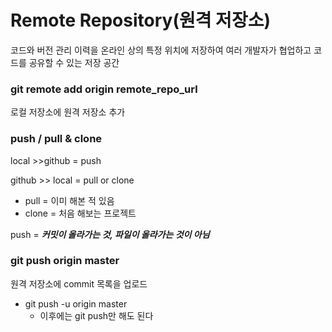 # Remote Repository(원격 저장소)

코드와 버전 관리 이력을 온라인 상의 특정 위치에 저장하여 여러 개발자가 협업하고 코드를 공유할 수 있는 저장 공간

### git remote add origin remote_repo_url

로컬 저장소에 원격 저장소 추가

### push / pull & clone

local >>github = push

github >> local = pull or clone

- pull = 이미 해본 적 있음
- clone = 처음 해보는 프로젝트

push = ***커밋이 올라가는 것, 파일이 올라가는 것이 아님***

### git push origin master

원격 저장소에 commit 목록을 업로드 

- git push -u origin master
    - 이후에는 git push만 해도 된다